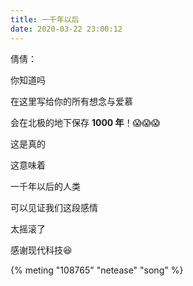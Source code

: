 ```yaml
---
title: 一千年以后
date: 2020-03-22 23:00:12
---
```


倩倩：

你知道吗

在这里写给你的所有想念与爱慕

会在北极的地下保存 **1000 年**！😱😱😱

这是真的

这意味着

一千年以后的人类

可以见证我们这段感情

太摇滚了

感谢现代科技😆

{% meting "108765" "netease" "song" %}
